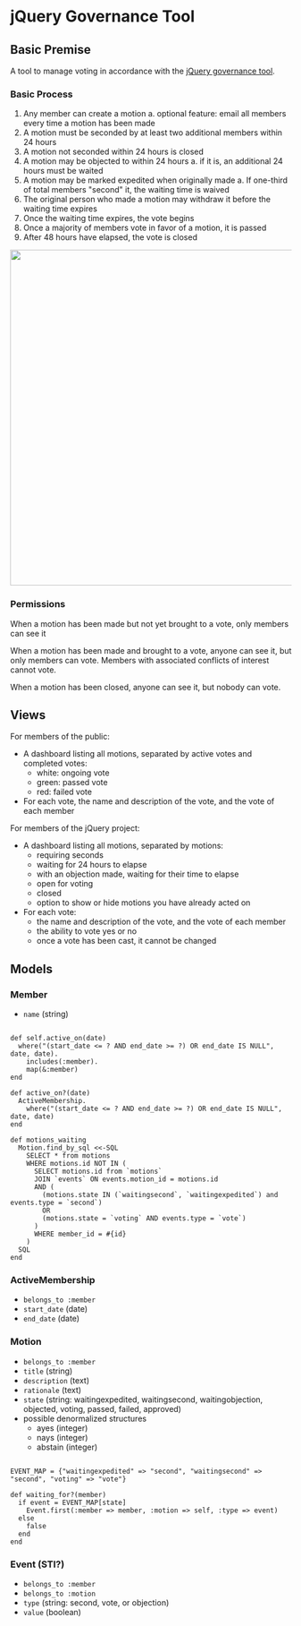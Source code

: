 # jQuery Governance Tool

## Basic Premise

A tool to manage voting in accordance with the [jQuery governance tool][governance].

### Basic Process

1. Any member can create a motion
   a. optional feature: email all members every time a motion has been made
2. A motion must be seconded by at least two additional members within 24 hours
3. A motion not seconded within 24 hours is closed
4. A motion may be objected to within 24 hours
   a. if it is, an additional 24 hours must be waited
5. A motion may be marked expedited when originally made
   a. If one-third of total members "second" it, the waiting time is waived
6. The original person who made a motion may withdraw it before the waiting time expires
7. Once the waiting time expires, the vote begins
8. Once a majority of members vote in favor of a motion, it is passed
9. After 48 hours have elapsed, the vote is closed

<img src="https://img.skitch.com/20101127-kirs2sywrnhfahry1imd2xiw13.png" width="600" />

### Permissions

When a motion has been made but not yet brought to a vote, only members can see it

When a motion has been made and brought to a vote, anyone can see it, but only members
can vote. Members with associated conflicts of interest cannot vote.

When a motion has been closed, anyone can see it, but nobody can vote.

## Views

For members of the public:

* A dashboard listing all motions, separated by active votes and completed votes:
  * white: ongoing vote
  * green: passed vote
  * red: failed vote
* For each vote, the name and description of the vote, and the vote of each member

For members of the jQuery project:

* A dashboard listing all motions, separated by motions:
  * requiring seconds
  * waiting for 24 hours to elapse
  * with an objection made, waiting for their time to elapse
  * open for voting
  * closed
  * option to show or hide motions you have already acted on
* For each vote:
  * the name and description of the vote, and the vote of each member
  * the ability to vote yes or no
  * once a vote has been cast, it cannot be changed

## Models

### Member

* `name` (string)

<pre><code>
def self.active_on(date)
  where("(start_date <= ? AND end_date >= ?) OR end_date IS NULL", date, date).
    includes(:member).
    map(&:member)
end

def active_on?(date)
  ActiveMembership.
    where("(start_date <= ? AND end_date >= ?) OR end_date IS NULL", date, date)
end

def motions_waiting
  Motion.find_by_sql &lt;&lt;-SQL
    SELECT * from motions
    WHERE motions.id NOT IN (
      SELECT motions.id from `motions`
      JOIN `events` ON events.motion_id = motions.id
      AND (
        (motions.state IN (`waitingsecond`, `waitingexpedited`) and events.type = `second`)
        OR
        (motions.state = `voting` AND events.type = `vote`)
      )
      WHERE member_id = #{id}
    )
  SQL
end
</code></pre>

### ActiveMembership

* `belongs_to :member`
* `start_date` (date)
* `end_date` (date)

### Motion

* `belongs_to :member`
* `title` (string)
* `description` (text)
* `rationale` (text)
* `state` (string: waitingexpedited, waitingsecond, waitingobjection, objected, voting, passed, failed, approved)
* possible denormalized structures
  * ayes (integer)
  * nays (integer)
  * abstain (integer)

<pre><code>
EVENT_MAP = {"waitingexpedited" => "second", "waitingsecond" => "second", "voting" => "vote"}

def waiting_for?(member)
  if event = EVENT_MAP[state]
    Event.first(:member => member, :motion => self, :type => event)
  else
    false
  end
end
</code></pre>

### Event (STI?)

* `belongs_to :member`
* `belongs_to :motion`
* `type` (string: second, vote, or objection)
* `value` (boolean)


[governance]: https://groups.google.com/group/jquery-team-public/browse_thread/thread/3e7168383e151eb2
